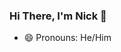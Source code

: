 ### Hi There, I'm Nick 👋

- 😄  Pronouns: He/Him


<!-- ### GitHub Stats -->

<!-- 
![Nick-Fanelli's GitHub stats](https://github-readme-stats.vercel.app/api?username=nick-fanelli&show_icons=true&theme=cobalt&hide_border=true)

[![Top Langs](https://github-readme-stats.vercel.app/api/top-langs/?username=nick-fanelli&layout=compact&hide_border=true)](https://github.com/anuraghazra/github-readme-stats)
 -->
